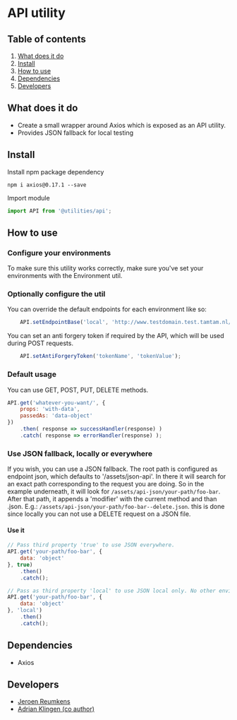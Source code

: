 
# API utility

## Table of contents
1. [What does it do](#markdown-header-what-does-it-do)
2. [Install](#markdown-header-install)
3. [How to use](#markdown-header-how-to-use)
4. [Dependencies](#markdown-header-dependencies)
5. [Developers](#markdown-header-developers)


## What does it do
* Create a small wrapper around Axios which is exposed as an API utility.
* Provides JSON fallback for local testing

## Install
Install npm package dependency
```node
npm i axios@0.17.1 --save
```
Import module
```javascript
import API from '@utilities/api';
```

## How to use
### Configure your environments
To make sure this utility works correctly, make sure you've set your environments with the Environment util.

### Optionally configure the util
You can override the default endpoints for each environment like so:
```javascript
    API.setEndpointBase('local', 'http://www.testdomain.test.tamtam.nl/api/');
```

You can set an anti forgery token if required by the API, which will be used during POST requests.
```javascript
    API.setAntiForgeryToken('tokenName', 'tokenValue');
```


### Default usage
You can use GET, POST, PUT, DELETE methods.

```javascript
API.get('whatever-you-want/', {
    props: 'with-data',
    passedAs: 'data-object'
})
    .then( response => successHandler(response) )
    .catch( response => errorHandler(response) );
```

### Use JSON fallback, locally or everywhere
If you wish, you can use a JSON fallback. The root path is configured as endpoint json, which
defaults to '/assets/json-api'. In there it will search for an exact path corresponding to the request
you are doing. So in the example underneath, it will look for `/assets/api-json/your-path/foo-bar`.
After that path, it appends a 'modifier' with the current method and than .json. E.g.: `/assets/api-json/your-path/foo-bar--delete.json`.
this is done since locally you can not use a DELETE request on a JSON file.


#### Use it
```javascript
// Pass third property 'true' to use JSON everywhere.
API.get('your-path/foo-bar', {
    data: 'object'
}, true)
    .then()
    .catch();

// Pass as third property 'local' to use JSON local only. No other environments allowed.
API.get('your-path/foo-bar', {
    data: 'object'
}, 'local')
    .then()
    .catch();
```

## Dependencies
* Axios

## Developers
* [Jeroen Reumkens](mailto:jeroen.reumkens@tamtam.nl)
* [Adrian Klingen (co author)](mailto:adrian@tamtam.nl)
